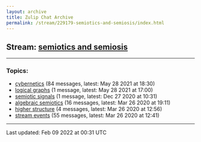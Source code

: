 ```yaml
---
layout: archive
title: Zulip Chat Archive
permalink: /stream/229179-semiotics-and-semiosis/index.html
---
```


## Stream: [semiotics and semiosis](https://mattecapu.github.io/ct-zulip-archive/stream/229179-semiotics-and-semiosis/index.html)
---

### Topics:

* [cybernetics](topic/cybernetics.html) (84 messages, latest: May 28 2021 at 18:30)
* [logical graphs](topic/logical.20graphs.html) (1 message, latest: May 28 2021 at 17:00)
* [semiotic signals](topic/semiotic.20signals.html) (1 message, latest: Dec 27 2020 at 10:31)
* [algebraic semiotics](topic/algebraic.20semiotics.html) (16 messages, latest: Mar 26 2020 at 19:11)
* [higher structure](topic/higher.20structure.html) (4 messages, latest: Mar 26 2020 at 12:56)
* [stream events](topic/stream.20events.html) (55 messages, latest: Mar 26 2020 at 12:41)

<hr><p>Last updated: Feb 09 2022 at 00:31 UTC</p>